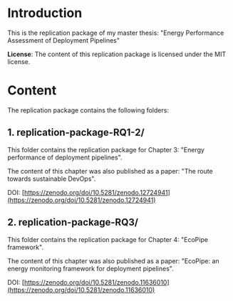 # Introduction

This is the replication package of my master thesis: "Energy Performance Assessment of Deployment Pipelines"

**License**:
The content of this replication package is licensed under the MIT license.

# Content

The replication package contains the following folders:

## 1. replication-package-RQ1-2/

This folder contains the replication package for Chapter 3: "Energy performance of deployment
pipelines".

The content of this chapter was also published as a paper: "The route towards sustainable DevOps".

DOI: [https://zenodo.org/doi/10.5281/zenodo.12724941](https://zenodo.org/doi/10.5281/zenodo.12724941)

## 2. replication-package-RQ3/

This folder contains the replication package for Chapter 4: "EcoPipe framework".

The content of this chapter was also published as a paper: "EcoPipe: an energy monitoring framework for deployment pipelines".

DOI: [https://zenodo.org/doi/10.5281/zenodo.11636010](https://zenodo.org/doi/10.5281/zenodo.11636010)
